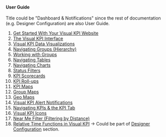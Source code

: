 #### User Guide

Title could be "Dashboard & Notifications" since the rest of documentation (e.g. Designer Configuration) are also User Guide.

1. [Get Started With Your Visual KPI Website](http://betadocs.transpara.com/knowledge-base/get-started-visual-kpi/)
2. [The Visual KPI Interface](http://betadocs.transpara.com/knowledge-base/visual-kpi-interface/)
3. [Visual KPI Data Visualizations](http://betadocs.transpara.com/knowledge-base/kpi-data-visualizations/)
4. [Navigating Groups (Hierarchy)](http://betadocs.transpara.com/knowledge-base/navigating-groups/)
5. [Working with Groups](http://betadocs.transpara.com/knowledge-base/groups/)
6. [Navigating Tables](http://betadocs.transpara.com/knowledge-base/navigating-tables/)
7. [Navigating Charts](http://betadocs.transpara.com/knowledge-base/navigating-charts/)
8. [Status Filters](http://betadocs.transpara.com/knowledge-base/status-filters/)
9. [KPI Scorecards](http://betadocs.transpara.com/knowledge-base/scorecards/)
10. [KPI Roll-ups](http://betadocs.transpara.com/knowledge-base/kpi-roll-ups/)
11. [KPI Maps](http://betadocs.transpara.com/knowledge-base/kpi-maps/)
12. [Group Maps](http://betadocs.transpara.com/knowledge-base/group-maps/)
13. [Geo Maps](http://betadocs.transpara.com/knowledge-base/geo-maps/)
14. [Visual KPI Alert Notifications](http://betadocs.transpara.com/knowledge-base/visual-kpi-alerts-notifications/)
15. [Navigating KPIs & the KPI Tab](http://betadocs.transpara.com/knowledge-base/kpi-tab/)
16. [Visual KPI Icons](http://betadocs.transpara.com/knowledge-base/visual-kpi-icons/)
17. [Near Me Filter (Filtering by Distance)](http://betadocs.transpara.com/knowledge-base/near-me-filter/)
18. [Relative Time Functions in Visual KPI](http://betadocs.transpara.com/knowledge-base/relative-time-functions/) -> Could be part of [Designer Configuration](https://github.com/minoobeyzavi/Visual-KPI/blob/master/Documentation/5-visualKPIDesignerConfiguration.md) section.
